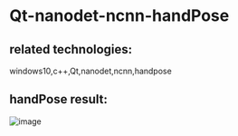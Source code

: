 # Qt-nanodet-ncnn-handPose
## related technologies:
windows10,c++,Qt,nanodet,ncnn,handpose

## handPose result:
 ![image]( https://github.com/superbayes/Qt-nanodet-ncnn-handPose/blob/main/image/handPose_result.gif)

